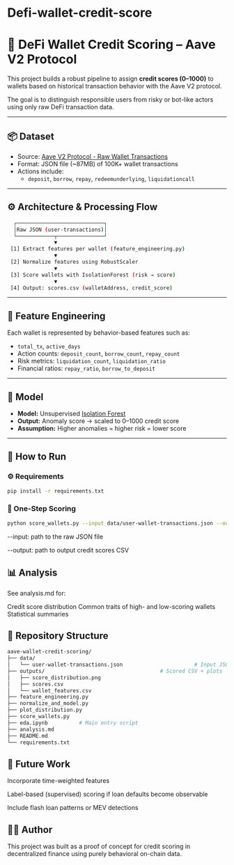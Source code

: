 # Defi-wallet-credit-score

# 🏦 DeFi Wallet Credit Scoring – Aave V2 Protocol

This project builds a robust pipeline to assign **credit scores (0–1000)** to wallets based on historical transaction behavior with the Aave V2 protocol.

The goal is to distinguish responsible users from risky or bot-like actors using only raw DeFi transaction data.

---

## 📦 Dataset

- Source: [Aave V2 Protocol - Raw Wallet Transactions](https://drive.google.com/file/d/1ISFbAXxadMrt7Zl96rmzzZmEKZnyW7FS/view?usp=sharing)
- Format: JSON file (~87MB) of 100K+ wallet transactions
- Actions include:
  - `deposit`, `borrow`, `repay`, `redeemunderlying`, `liquidationcall`

---

## ⚙️ Architecture & Processing Flow
```bash
  ┌────────────────────────────┐
  │Raw JSON (user-transactions)│
  └────────────┬───────────────┘
               ▼
 [1] Extract features per wallet (feature_engineering.py)
               ▼
 [2] Normalize features using RobustScaler
               ▼
 [3] Score wallets with IsolationForest (risk → score)
               ▼
 [4] Output: scores.csv (walletAddress, credit_score)
```

---

## 🧠 Feature Engineering

Each wallet is represented by behavior-based features such as:

- `total_tx`, `active_days`
- Action counts: `deposit_count`, `borrow_count`, `repay_count`
- Risk metrics: `liquidation_count`, `liquidation_ratio`
- Financial ratios: `repay_ratio`, `borrow_to_deposit`

---

## 🤖 Model

- **Model:** Unsupervised [Isolation Forest](https://scikit-learn.org/stable/modules/generated/sklearn.ensemble.IsolationForest.html)
- **Output:** Anomaly score → scaled to 0–1000 credit score
- **Assumption:** Higher anomalies = higher risk = lower score

---

## 🚀 How to Run

### ⚙️ Requirements

```bash
pip install -r requirements.txt
```

### 🏁 One-Step Scoring
```bash
python score_wallets.py --input data/user-wallet-transactions.json --output outputs/scores.csv
```

  --input: path to the raw JSON file

  --output: path to output credit scores CSV

## 📊 Analysis
See analysis.md for:

  Credit score distribution
  Common traits of high- and low-scoring wallets
  Statistical summaries

## 📁 Repository Structure
```bash
aave-wallet-credit-scoring/
├── data/  
│   └── user-wallet-transactions.json                       # Input JSON
├── outputs/                                     # Scored CSV + plots
│   ├── score_distribution.png
│   ├── scores.csv
│   └── wallet_features.csv                  
├── feature_engineering.py
├── normalize_and_model.py
├── plot_distribution.py
├── score_wallets.py    
├── eda.ipynb          # Main entry script
├── analysis.md
├── README.md
└── requirements.txt
```
## 📌 Future Work
Incorporate time-weighted features

Label-based (supervised) scoring if loan defaults become observable

Include flash loan patterns or MEV detections

## 🧑‍💻 Author
This project was built as a proof of concept for credit scoring in decentralized finance using purely behavioral on-chain data.
